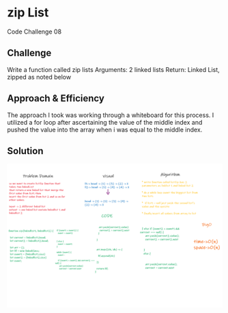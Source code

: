# zip List 
Code Challenge 08

## Challenge
Write a function called zip lists
Arguments: 2 linked lists
Return: Linked List, zipped as noted below

## Approach & Efficiency
The approach I took was working through a whiteboard for this process. I utilized a for loop after ascertaining the value of the middle index and pushed the value into the array when i was equal to the middle index.

## Solution
![array-shift](../../algorithm22.png)
